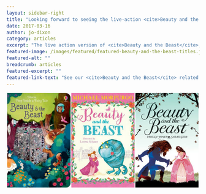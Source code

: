 ```yaml
---
layout: sidebar-right
title: "Looking forward to seeing the live-action <cite>Beauty and the Beast</cite> at the cinema? We've picked out some titles that complement the film."
date: 2017-03-16
author: jo-dixon
category: articles
excerpt: "The live action version of <cite>Beauty and the Beast</cite>, starring Emma Watson and Dan Stevens"
featured-image: /images/featured/featured-beauty-and-the-beast-titles.jpg
featured-alt: ""
breadcrumb: articles
featured-excerpt: ""
featured-link-text: "See our <cite>Beauty and the Beast</cite> related titles"
---
```


![](/images/featured/featured-beauty-and-the-beast-titles.jpg)
